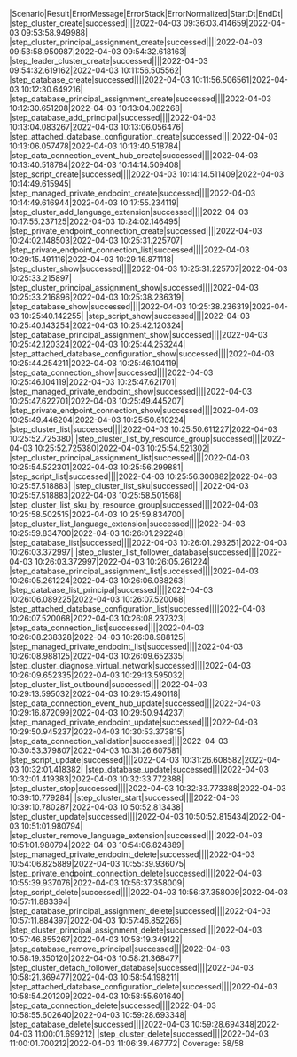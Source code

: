 |Scenario|Result|ErrorMessage|ErrorStack|ErrorNormalized|StartDt|EndDt|
|step_cluster_create|successed||||2022-04-03 09:36:03.414659|2022-04-03 09:53:58.949988|
|step_cluster_principal_assignment_create|successed||||2022-04-03 09:53:58.950987|2022-04-03 09:54:32.618163|
|step_leader_cluster_create|successed||||2022-04-03 09:54:32.619162|2022-04-03 10:11:56.505562|
|step_database_create|successed||||2022-04-03 10:11:56.506561|2022-04-03 10:12:30.649216|
|step_database_principal_assignment_create|successed||||2022-04-03 10:12:30.651208|2022-04-03 10:13:04.082268|
|step_database_add_principal|successed||||2022-04-03 10:13:04.083267|2022-04-03 10:13:06.056476|
|step_attached_database_configuration_create|successed||||2022-04-03 10:13:06.057478|2022-04-03 10:13:40.518784|
|step_data_connection_event_hub_create|successed||||2022-04-03 10:13:40.518784|2022-04-03 10:14:14.509408|
|step_script_create|successed||||2022-04-03 10:14:14.511409|2022-04-03 10:14:49.615945|
|step_managed_private_endpoint_create|successed||||2022-04-03 10:14:49.616944|2022-04-03 10:17:55.234119|
|step_cluster_add_language_extension|successed||||2022-04-03 10:17:55.237125|2022-04-03 10:24:02.146495|
|step_private_endpoint_connection_create|successed||||2022-04-03 10:24:02.148503|2022-04-03 10:25:31.225707|
|step_private_endpoint_connection_list|successed||||2022-04-03 10:29:15.491116|2022-04-03 10:29:16.871118|
|step_cluster_show|successed||||2022-04-03 10:25:31.225707|2022-04-03 10:25:33.215897|
|step_cluster_principal_assignment_show|successed||||2022-04-03 10:25:33.216896|2022-04-03 10:25:38.236319|
|step_database_show|successed||||2022-04-03 10:25:38.236319|2022-04-03 10:25:40.142255|
|step_script_show|successed||||2022-04-03 10:25:40.143254|2022-04-03 10:25:42.120324|
|step_database_principal_assignment_show|successed||||2022-04-03 10:25:42.120324|2022-04-03 10:25:44.253244|
|step_attached_database_configuration_show|successed||||2022-04-03 10:25:44.254211|2022-04-03 10:25:46.104119|
|step_data_connection_show|successed||||2022-04-03 10:25:46.104119|2022-04-03 10:25:47.621701|
|step_managed_private_endpoint_show|successed||||2022-04-03 10:25:47.622701|2022-04-03 10:25:49.445207|
|step_private_endpoint_connection_show|successed||||2022-04-03 10:25:49.446204|2022-04-03 10:25:50.610224|
|step_cluster_list|successed||||2022-04-03 10:25:50.611227|2022-04-03 10:25:52.725380|
|step_cluster_list_by_resource_group|successed||||2022-04-03 10:25:52.725380|2022-04-03 10:25:54.521302|
|step_cluster_principal_assignment_list|successed||||2022-04-03 10:25:54.522301|2022-04-03 10:25:56.299881|
|step_script_list|successed||||2022-04-03 10:25:56.300882|2022-04-03 10:25:57.518883|
|step_cluster_list_sku|successed||||2022-04-03 10:25:57.518883|2022-04-03 10:25:58.501568|
|step_cluster_list_sku_by_resource_group|successed||||2022-04-03 10:25:58.502515|2022-04-03 10:25:59.834700|
|step_cluster_list_language_extension|successed||||2022-04-03 10:25:59.834700|2022-04-03 10:26:01.292248|
|step_database_list|successed||||2022-04-03 10:26:01.293251|2022-04-03 10:26:03.372997|
|step_cluster_list_follower_database|successed||||2022-04-03 10:26:03.372997|2022-04-03 10:26:05.261224|
|step_database_principal_assignment_list|successed||||2022-04-03 10:26:05.261224|2022-04-03 10:26:06.088263|
|step_database_list_principal|successed||||2022-04-03 10:26:06.089225|2022-04-03 10:26:07.520068|
|step_attached_database_configuration_list|successed||||2022-04-03 10:26:07.520068|2022-04-03 10:26:08.237323|
|step_data_connection_list|successed||||2022-04-03 10:26:08.238328|2022-04-03 10:26:08.988125|
|step_managed_private_endpoint_list|successed||||2022-04-03 10:26:08.988125|2022-04-03 10:26:09.652335|
|step_cluster_diagnose_virtual_network|successed||||2022-04-03 10:26:09.652335|2022-04-03 10:29:13.595032|
|step_cluster_list_outbound|successed||||2022-04-03 10:29:13.595032|2022-04-03 10:29:15.490118|
|step_data_connection_event_hub_update|successed||||2022-04-03 10:29:16.872099|2022-04-03 10:29:50.944237|
|step_managed_private_endpoint_update|successed||||2022-04-03 10:29:50.945237|2022-04-03 10:30:53.373815|
|step_data_connection_validation|successed||||2022-04-03 10:30:53.379807|2022-04-03 10:31:26.607581|
|step_script_update|successed||||2022-04-03 10:31:26.608582|2022-04-03 10:32:01.418382|
|step_database_update|successed||||2022-04-03 10:32:01.419383|2022-04-03 10:32:33.772388|
|step_cluster_stop|successed||||2022-04-03 10:32:33.773388|2022-04-03 10:39:10.779284|
|step_cluster_start|successed||||2022-04-03 10:39:10.780287|2022-04-03 10:50:52.813438|
|step_cluster_update|successed||||2022-04-03 10:50:52.815434|2022-04-03 10:51:01.980794|
|step_cluster_remove_language_extension|successed||||2022-04-03 10:51:01.980794|2022-04-03 10:54:06.824889|
|step_managed_private_endpoint_delete|successed||||2022-04-03 10:54:06.825889|2022-04-03 10:55:39.936075|
|step_private_endpoint_connection_delete|successed||||2022-04-03 10:55:39.937076|2022-04-03 10:56:37.358009|
|step_script_delete|successed||||2022-04-03 10:56:37.358009|2022-04-03 10:57:11.883394|
|step_database_principal_assignment_delete|successed||||2022-04-03 10:57:11.884397|2022-04-03 10:57:46.852265|
|step_cluster_principal_assignment_delete|successed||||2022-04-03 10:57:46.855267|2022-04-03 10:58:19.349122|
|step_database_remove_principal|successed||||2022-04-03 10:58:19.350120|2022-04-03 10:58:21.368477|
|step_cluster_detach_follower_database|successed||||2022-04-03 10:58:21.369477|2022-04-03 10:58:54.198211|
|step_attached_database_configuration_delete|successed||||2022-04-03 10:58:54.201209|2022-04-03 10:58:55.601640|
|step_data_connection_delete|successed||||2022-04-03 10:58:55.602640|2022-04-03 10:59:28.693348|
|step_database_delete|successed||||2022-04-03 10:59:28.694348|2022-04-03 11:00:01.699212|
|step_cluster_delete|successed||||2022-04-03 11:00:01.700212|2022-04-03 11:06:39.467772|
Coverage: 58/58
